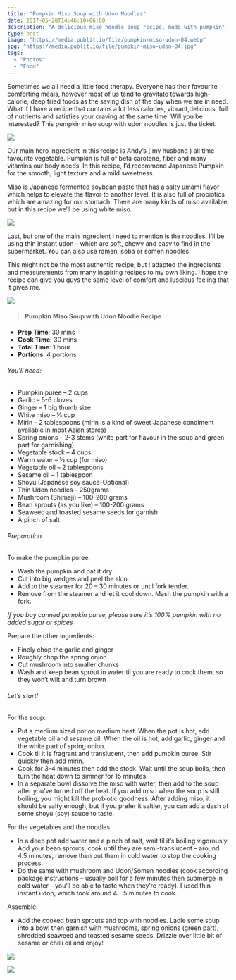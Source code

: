 ```yaml
---
title: "Pumpkin Miso Soup with Udon Noodles"
date: 2017-05-28T14:46:10+06:00
description: "A delicious miso noodle soup recipe, made with pumpkin"
type: post
image: "https://media.publit.io/file/pumpkin-miso-udon-04.webp"
jpg: "https://media.publit.io/file/pumpkin-miso-udon-04.jpg"
tags:
  - "Photos"
  - "Food"
---
```


Sometimes we all need a little food therapy. Everyone has their favourite comforting meals, however most of us tend to gravitate towards high-calorie, deep fried foods as the saving dish of the day when we are in need. What if I have a recipe that contains a lot less calories, vibrant,delicious, full of nutrients and satisfies your craving at the same time. Will you be interested? This pumpkin miso soup with udon noodles is just the ticket.

![](https://media.publit.io/file/pumpkin-miso-udon-02.webp)

Our main hero ingredient in this recipe is Andy’s ( my husband ) all time favourite vegetable. Pumpkin is full of beta carotene, fiber and many vitamins our body needs. In this recipe, I’d recommend Japanese Pumpkin for the smooth, light texture and a mild sweetness.

Miso is Japanese fermented soybean paste that has a salty umami flavor which helps to elevate the flavor to another level. It is also full of probiotics which are amazing for our stomach. There are many kinds of miso available, but in this recipe we’ll be using white miso.

![](https://media.publit.io/file/pumpkin-miso-udon-03.webp)

Last, but one of the main ingredient I need to mention is the noodles. I’ll be using thin instant udon – which are soft, chewy and easy to find in the supermarket. You can also use ramen, soba or somen noodles.

This might not be the most authentic recipe, but I adapted the ingredients and measurements from many inspiring recipes to my own liking. I hope the recipe can give you guys the same level of comfort and luscious feeling that it gives me.

![](https://media.publit.io/file/pumpkin-miso-udon-01.webp)


>#### Pumpkin Miso Soup with Udon Noodle Recipe

- **Prep Time**: 30 mins
- **Cook Time**: 30 mins
- **Total Time**: 1 hour
- **Portions**: 4 portions

###### You’ll need:
- Pumpkin puree – 2 cups
- Garlic – 5-6 cloves
- Ginger – 1 big thumb size
- White miso – ⅓ cup
- Mirin – 2 tablespoons (mirin is a kind of sweet Japanese condiment available in most Asian stores)
- Spring onions – 2-3 stems (white part for flavour in the soup and green part for garnishing)
- Vegetable stock – 4 cups
- Warm water – ½ cup (for miso)
- Vegetable oil – 2 tablespoons
- Sesame oil – 1 tablespoon
- Shoyu (Japanese soy sauce-Optional)
- Thin Udon noodles – 250grams
- Mushroom (Shimeji) – 100-200 grams
- Bean sprouts (as you like) – 100-200 grams
- Seaweed and toasted sesame seeds for garnish
- A pinch of salt

###### Preparation
To make the pumpkin puree:
- Wash the pumpkin and pat it dry.
- Cut into big wedges and peel the skin.
- Add to the steamer for 20 – 30 minutes or until fork tender.
- Remove from the steamer and let it cool down. Mash the pumpkin with a fork.

*If you buy canned pumpkin puree, please sure it’s 100% pumpkin with no added sugar or spices*

Prepare the other ingredients:
- Finely chop the garlic and ginger
- Roughly chop the spring onion
- Cut mushroom into smaller chunks
- Wash and keep bean sprout in water til you are ready to cook them, so they won’t wilt and turn brown

###### Let’s start!
For the soup:
- Put a medium sized pot on medium heat. When the pot is hot, add vegetable oil and sesame oil. When the oil is hot, add garlic, ginger and the white part of spring onion.
-  Cook til it is fragrant and translucent, then add pumpkin puree. Stir quickly then add mirin.
- Cook for 3-4 minutes then add the stock. Wait until the soup boils, then turn the heat down to simmer for 15 minutes.
- In a separate bowl dissolve the miso with water, then add to the soup after you’ve turned off the heat. If you add miso when the soup is still boiling, you might kill the probiotic goodness. After adding miso, it should be salty enough, but if you prefer it saltier, you can add a dash of some shoyu (soy) sauce to taste.  

For the vegetables and the noodles:
- In a deep pot add water and a pinch of salt, wait til it’s boiling vigorously.  Add your bean sprouts, cook until they are semi-translucent – around 4.5 minutes, remove then put them in cold water to stop the cooking process.
-  Do the same with mushroom and Udon/Somen noodles (cook according package instructions – usually boil for a few minutes then submerge in cold water – you’ll be able to taste when they’re ready). I used thin instant udon, which took around 4 - 5 minutes to cook.  

Assemble:
- Add the cooked bean sprouts and top with noodles. Ladle some soup into a bowl then garnish with mushrooms, spring onions (green part), shredded seaweed and toasted sesame seeds. Drizzle over little bit of sesame or chilli oil and enjoy!

![](https://media.publit.io/file/pumpkin-miso-udon-05.webp)

![](https://media.publit.io/file/pumpkin-miso-udon-06.webp)
